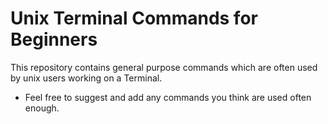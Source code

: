 # Unix Terminal Commands for Beginners

This repository contains general purpose commands which are often used by unix users working on a Terminal.

- Feel free to suggest and add any commands you think are used often enough.